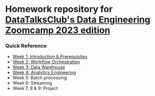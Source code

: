 # Homework repository for [DataTalksClub's Data Engineering Zoomcamp 2023 edition](https://airtable.com/shr6oVXeQvSI5HuWD)

### Quick Reference
- [Week 1: Introduction & Prerequisites](https://github.com/jeantozzi/data-engineering-zoomcamp-2023/tree/main/week_1)
- [Week 2: Workflow Orchestration](https://github.com/jeantozzi/data-engineering-zoomcamp-2023/tree/main/week_2)
- [Week 3: Data Warehouse](https://github.com/jeantozzi/data-engineering-zoomcamp-2023/tree/main/week_3)
- [Week 4: Analytics Engineering](https://github.com/jeantozzi/data-engineering-zoomcamp-2023/tree/main/week_4)
- Week 5: Batch processing
- Week 6: Streaming
- Week 7, 8 & 9: Project
